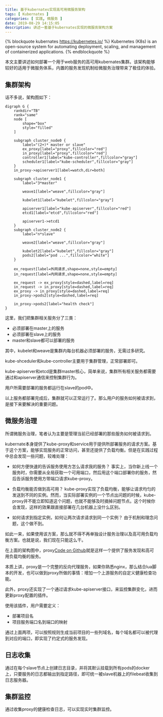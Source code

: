 ```yaml
---
title: 基于kubernates实现高可用微服务架构
tags: [ Kubernates ]
categories: [ 实践, 微服务 ]
date: 2019-08-29 14:15:05
description: 讲述一套基于kubernates实现的微服务架构方案
---
```


{% blockquote kubernates https://kubernetes.io/ %}
Kubernetes (K8s) is an open-source system for automating deployment, scaling, and management of containerized applications.
{% endblockquote %}

本文主要讲述如何部署一个用于web服务的高可用kubernates集群。该架构能够较好的适用于微服务体系，内置的服务发现机制给微服务治理带来了极佳的体验。

集群架构
----

话不多说，架构图如下：
```graphviz
digraph G {
    rankdir="TB"
    rank="same"
    node [
        shape="box"
        style="filled"
    ]

    subgraph cluster_node0 {
        label="(2+)* master or slave"
        ex_proxy[label="proxy",fillcolor="red"]
        in_proxy[label="proxy",fillcolor="red"]
        controller1[label="kube-controller",fillcolor="gray"]
        scheduler1[label="kube-scheduler",fillcolor="gray"]
    }
    in_proxy->apiserver1[label=watch,dir=both]

    subgraph cluster_node1 {
        label="3*master"

        weave1[label="weave",fillcolor="gray"]

        kubelet1[label="kubelet",fillcolor="gray"]

        apiserver1[label="kube-apiserver",fillcolor="red"]
        etcd1[label="etcd",fillcolor="red"]

        apiserver1->etcd1
    }
    subgraph cluster_node2 {
        label="n*slave"

        weave2[label="weave",fillcolor="gray"]

        kubelet2[label="kubelet",fillcolor="gray"]
        pods2[label="pod ...",fillcolor="white"]
    }

    ex_request[label=外网请求,shape=none,style=empty]
    in_request[label=内网请求,shape=none,style=empty]

    ex_request -> ex_proxy[style=dashed,label=req]
    in_request -> in_proxy[style=dashed,label=req]
    ex_proxy -> in_proxy[style=dashed,label=req]
    in_proxy->pods2[style=dashed,label=req]

    in_proxy->pods2[label="health check"]
}
```

这里，我们把集群相关服务分了三类：
- 必须部署在master上的服务
- 必须部署在slave上的服务
- master和slave都可以部署的服务

其中，kubelet和weave是集群内每台机器必须部署的服务，无需过多研究。

kube-shceduler和kube-controller主要用于集群管理，正常部署即可。

kube-apiserver和etcd是集群master核心，简单来说，集群所有相关服务都需要通过和apiserver通信来控制集群行为。

用户所需要部署的服务都运行在slave的pod中。

以上服务都部署完成后，集群就可以正常运行了。那么用户的服务如何被请求到，是接下来要解决的重要问题。

微服务治理
----

所谓微服务治理，笔者认为主要是管理当前已经部署的那些服务如何被请求到。

kubernate本身提供了kube-proxy和service用于提供所部署服务的请求方案。基于这个方案，能够实现服务的正常访问，甚至还提供了负载均衡。但是在实践过程中总会发现一些问题，较难处理：

- 如何方便快速的告诉服务使用方怎么请求我的服务？
    事实上，当你新上线一个服务时，你需要从全局获取一个可用端口，然后用这个端口部署你的服务，然后告诉服务使用方带端口请求kube-proxy。

- 负载均衡能否做到高可用？
    kube-proxy实现了负载均衡，能够让请求均匀的发送到不同的实例。然而，当实际部署实例的一个节点出问题的时候，kube-proxy并不能立即知道这个问题，也就不能够及时摘掉问题节点。这个时候你会发现，这样的效果跟直接部署在几台机器上没什么区别。

- 如何请求到指定实例，如何让两次请求请求到同一个实例？
    由于机制和理念问题，这个做不到。

如此一来，如果使用该方案，那么就不得不再单独设计服务治理以及高可用负载均衡方案。也就是说，我们现在只能这么干。

在上面的架构图中，proxy[Code on Github](https://github.com/mapleque/proxy)就是这样一个提供了服务发现和高可用负载均衡的服务。

本质上讲，proxy是一个完整的反向代理服务，如果你熟悉nginx，那么结合lua脚本的开发，也可以做到proxy所做的事情：增加一个上游服务的自定义健康检查功能。

此外，proxy还实现了一个通过请求kube-apiserver接口，来监控集群变化，进而更新proxy配置的插件。

使用该插件，用户需要定义：
- 部署项目名
- 项目服务端口名到端口的映射

通过上面两项，可以按照规则生成当前项目的一些列域名，每个域名都可以被代理到对应的端口，即实现了约定式的服务发现。

日志收集
----

通过在每个slave节点上创建日志目录，并将其默认挂载到所有pods的docker上，只要服务的日志都输出到指定路径，即可统一被slave机器上的filebeat收集到日志服务器。

集群监控
----

通过收集proxy的健康检查日志，可以实现实时集群监控。

